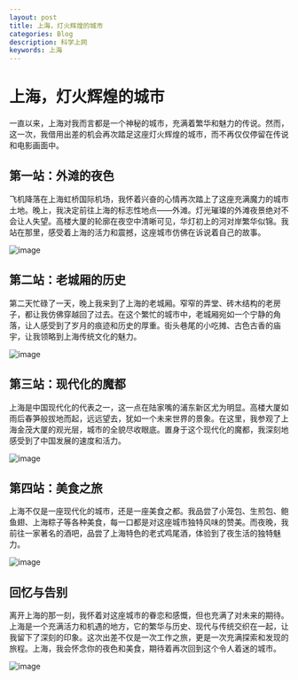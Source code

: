 ```yaml
---
layout: post
title: 上海，灯火辉煌的城市
categories: Blog
description: 科学上网
keywords: 上海
---
```


# 上海，灯火辉煌的城市

一直以来，上海对我而言都是一个神秘的城市，充满着繁华和魅力的传说。然而，这一次，我借用出差的机会再次踏足这座灯火辉煌的城市，而不再仅仅停留在传说和电影画面中。

## 第一站：外滩的夜色

飞机降落在上海虹桥国际机场，我怀着兴奋的心情再次踏上了这座充满魔力的城市土地。晚上，我决定前往上海的标志性地点——外滩。灯光璀璨的外滩夜景绝对不会让人失望。高楼大厦的轮廓在夜空中清晰可见，华灯初上的河对岸繁华似锦。我站在那里，感受着上海的活力和震撼，这座城市仿佛在诉说着自己的故事。

![image](https://github.com/weakchen007/aiwv.github.io/assets/58799395/4c0f51f9-0759-4b0e-8429-217d90f7f219)

## 第二站：老城厢的历史

第二天忙碌了一天，晚上我来到了上海的老城厢。窄窄的弄堂、砖木结构的老房子，都让我仿佛穿越回了过去。在这个繁忙的城市中，老城厢宛如一个宁静的角落，让人感受到了岁月的痕迹和历史的厚重。街头巷尾的小吃摊、古色古香的庙宇，让我领略到上海传统文化的魅力。

![image](https://github.com/weakchen007/aiwv.github.io/assets/58799395/ede657d9-de9d-47b8-9dbc-216910198bd5)

## 第三站：现代化的魔都

上海是中国现代化的代表之一，这一点在陆家嘴的浦东新区尤为明显。高楼大厦如雨后春笋般拔地而起，远远望去，犹如一个未来世界的景象。在这里，我参观了上海金茂大厦的观光层，城市的全貌尽收眼底。置身于这个现代化的魔都，我深刻地感受到了中国发展的速度和活力。

![image](https://github.com/weakchen007/aiwv.github.io/assets/58799395/54dc3d0a-96a6-4649-9cbe-3abd6a319f1d)

## 第四站：美食之旅

上海不仅是一座现代化的城市，还是一座美食之都。我品尝了小笼包、生煎包、鲍鱼翅、上海粽子等各种美食，每一口都是对这座城市独特风味的赞美。而夜晚，我前往一家著名的酒吧，品尝了上海特色的老式鸡尾酒，体验到了夜生活的独特魅力。

![image](https://github.com/weakchen007/aiwv.github.io/assets/58799395/1127adc6-cb5b-431e-8bb1-acec32e9c2f5)

## 回忆与告别

离开上海的那一刻，我怀着对这座城市的眷恋和感慨，但也充满了对未来的期待。上海是一个充满活力和机遇的地方，它的繁华与历史、现代与传统交织在一起，让我留下了深刻的印象。这次出差不仅是一次工作之旅，更是一次充满探索和发现的旅程。上海，我会怀念你的夜色和美食，期待着再次回到这个令人着迷的城市。

![image](https://github.com/weakchen007/aiwv.github.io/assets/58799395/35559bc3-b8c8-44b7-ae31-9b811c4d90b6)
